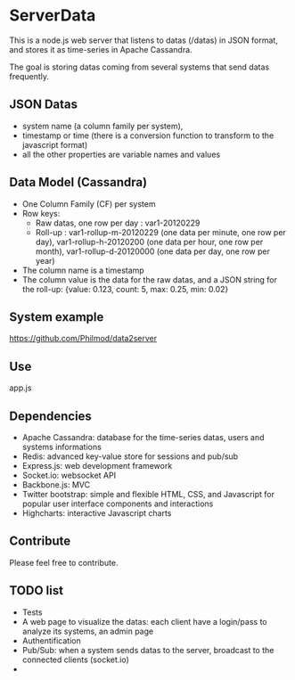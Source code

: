 ServerData
==========

This is a node.js web server that listens to datas (/datas) in JSON format, and stores it as time-series in Apache Cassandra.

The goal is storing datas coming from several systems that send datas frequently.

JSON Datas
----------
- system name (a column family per system),
- timestamp or time (there is a conversion function to transform to the javascript format)
- all the other properties are variable names and values

Data Model (Cassandra)
----------------------
- One Column Family (CF) per system
- Row keys: 
  - Raw datas, one row per day : var1-20120229
  - Roll-up : var1-rollup-m-20120229 (one data per minute, one row per day), var1-rollup-h-20120200 (one data per hour, one row per month), var1-rollup-d-20120000 (one data per day, one row per year)
- The column name is a timestamp
- The column value is the data for the raw datas, and a JSON string for the roll-up: {value: 0.123, count: 5, max: 0.25, min: 0.02}

System example
--------------
https://github.com/Philmod/data2server

Use
---
app.js

Dependencies
------------
- Apache Cassandra: database for the time-series datas, users and systems informations
- Redis: advanced key-value store for sessions and pub/sub
- Express.js: web development framework
- Socket.io: websocket API
- Backbone.js: MVC
- Twitter bootstrap: simple and flexible HTML, CSS, and Javascript for popular user interface components and interactions
- Highcharts: interactive Javascript charts

Contribute
----------
Please feel free to contribute.

TODO list
---------
- Tests
- A web page to visualize the datas: each client have a login/pass to analyze its systems, an admin page
- Authentification
- Pub/Sub: when a system sends datas to the server, broadcast to the connected clients (socket.io)
- 